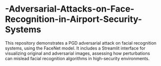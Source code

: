 # -Adversarial-Attacks-on-Face-Recognition-in-Airport-Security-Systems
This repository demonstrates a PGD adversarial attack on facial recognition systems, using the FaceNet model. It includes a Streamlit interface for visualizing original and adversarial images, assessing how perturbations can mislead facial recognition algorithms in high-security environments.
